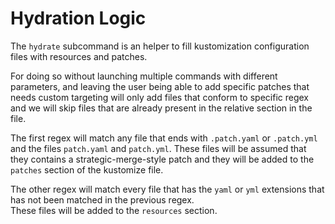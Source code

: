 # Hydration Logic

The `hydrate` subcommand is an helper to fill kustomization configuration files with resources and patches.

For doing so without launching multiple commands with different parameters, and leaving the user being able to add
specific patches that needs custom targeting will only add files that conform to specific regex and we will skip files
that are already present in the relative section in the file.

The first regex will match any file that ends with `.patch.yaml` or `.patch.yml` and the files `patch.yaml`
and `patch.yml`. These files will be assumed that they contains a strategic-merge-style patch and they will be
added to the `patches` section of the kustomize file.

The other regex will match every file that has the `yaml` or `yml` extensions that has not been matched in the previous
regex.  
These files will be added to the `resources` section.
